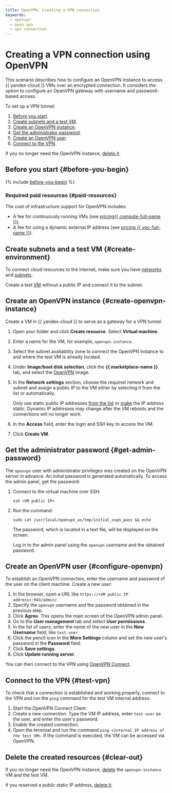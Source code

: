 ```yaml
---
title: OpenVPN. Creating a VPN connection
keywords:
  - openvpn
  - open vpn
  - vpn connection
---
```


# Creating a VPN connection using OpenVPN

This scenario describes how to configure an OpenVPN instance to access {{ yandex-cloud }} VMs over an encrypted connection. It considers the option to configure an OpenVPN gateway with username and password-based access.

To set up a VPN tunnel:

1. [Before you start](#before-you-begin).
1. [Create subnets and a test VM](#create-environment).
1. [Create an OpenVPN instance](#create-openvpn-instance).
1. [Get the administrator password](#get-admin-password).
1. [Create an OpenVPN user](#configure-openvpn).
1. [Connect to the VPN](#test-vpn).

If you no longer need the OpenVPN instance, [delete it](#clear-out).

## Before you start {#before-you-begin}

{% include [before-you-begin](../_tutorials_includes/before-you-begin.md) %}


### Required paid resources {#paid-resources}

The cost of infrastructure support for OpenVPN includes:

* A fee for continuously running VMs (see [pricing{{ compute-full-name }}](../../compute/pricing.md)).
* A fee for using a dynamic external IP address (see [pricing {{ vpc-full-name }}](../../vpc/pricing.md)).


## Create subnets and a test VM {#create-environment}

To connect cloud resources to the internet, make sure you have [networks](../../vpc/operations/network-create.md) and [subnets](../../vpc/operations/subnet-create.md).

Create a test [VM](../../compute/operations/vm-create/create-linux-vm.md) without a public IP and connect it to the subnet.

## Create an OpenVPN instance {#create-openvpn-instance}

Create a VM in {{ yandex-cloud }} to serve as a gateway for a VPN tunnel.

1. Open your folder and click **Create resource**. Select **Virtual machine**.

1. Enter a name for the VM, for example, `openvpn-instance`.

1. Select the subnet availability zone to connect the OpenVPN instance to and where the test VM is already located.

1. Under **Image/boot disk selection**, click the **{{ marketplace-name }}** tab, and select the [OpenVPN](/marketplace/products/yc/openvpn-access-server) image.

1. In the **Network settings** section, choose the required network and subnet and assign a public IP to the VM either by selecting it from the list or automatically.

   Only use static public IP addresses [from the list](https://cloud.yandex.com/docs/vpc/operations/get-static-ip) or [make](https://cloud.yandex.com/docs/vpc/operations/set-static-ip) the IP address static. Dynamic IP addresses may change after the VM reboots and the connections will no longer work.

1. In the **Access** field, enter the login and SSH key to access the VM.

1. Click **Create VM**.

## Get the administrator password {#get-admin-password}

The `openvpn` user with administrator privileges was created on the OpenVPN server in advance. An initial password is generated automatically. To access the admin panel, get the password:

1. Connect to the virtual machine over SSH:

   ```
   ssh <VM public IP>
   ```

1. Run the command:

   ```
   sudo cat /usr/local/openvpn_as/tmp/initial_ovpn_pass && echo
   ```

   The password, which is located in a text file, will be displayed on the screen.

   Log in to the admin panel using the `openvpn` username and the obtained password.

## Create an OpenVPN user {#configure-openvpn}

To establish an OpenVPN connection, enter the username and password of the user on the client machine. Create a new user:

1. In the browser, open a URL like `https://<VM public IP address>:943/admin/`.
1. Specify the `openvpn` username and the password obtained in the previous step.
1. Click **Agree**. This opens the main screen of the OpenVPN admin panel.
1. Go to the **User management** tab and select **User permissions**.
1. In the list of users, enter the name of the new user in the **New Username** field, like `test-user`.
1. Click the pencil icon in the **More Settings** column and set the new user's password in the **Password** field.
1. Click **Save settings**.
1. Click **Update running server**.

You can then connect to the VPN using [OpenVPN Connect](https://openvpn.net/client-connect-vpn-for-windows/).

## Connect to the VPN {#test-vpn}

To check that a connection is established and working properly, connect to the VPN and run the `ping` command for the test VM internal address:

1. Start the OpenVPN Connect Client.
1. Create a new connection. Type the VM IP address, enter `test-user` as the user, and enter the user's password.
1. Enable the created connection.
1. Open the terminal and run the command `ping <internal IP address of the test VM>`. If the command is executed, the VM can be accessed via OpenVPN.

## Delete the created resources {#clear-out}

If you no longer need the OpenVPN instance, [delete](../../compute/operations/vm-control/vm-delete.md) the `openvpn-instance` VM and the test VM.

If you reserved a public static IP address, [delete it](../../vpc/operations/address-delete.md).

